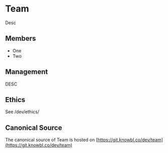 # Team

Desc

## Members

- One
- Two

## Management

DESC

## Ethics

See /dev/ethics/

## Canonical Source

The canonical source of Team is hosted on [https://git.knowbl.co/dev/team](https://git.knowbl.co/dev/team)